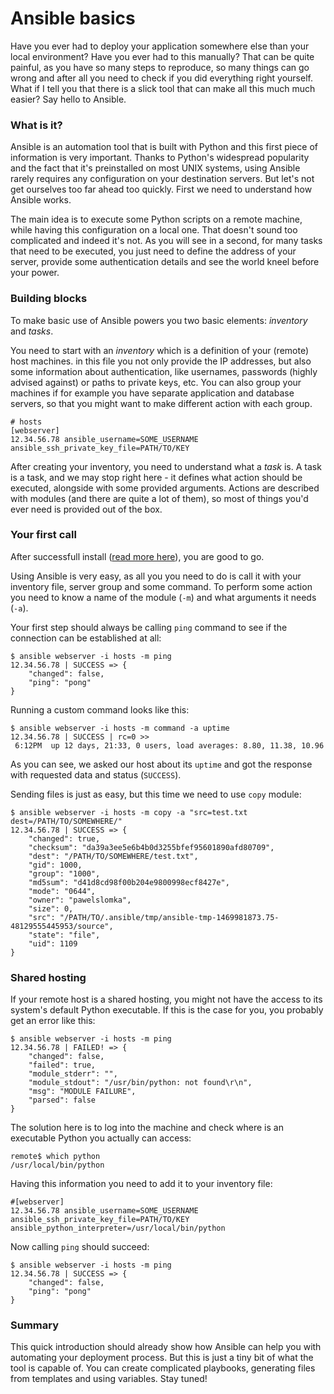 # Ansible basics

Have you ever had to deploy your application somewhere else than your local environment? Have you ever had to this manually? That can be quite painful, as you have so many steps to reproduce, so many things can go wrong and after all you need to check if you did everything right yourself. What if I tell you that there is a slick tool that can make all this much much easier? Say hello to Ansible.

### What is it?

Ansible is an automation tool that is built with Python and this first piece of information is very important. Thanks to Python's widespread popularity and the fact that it's preinstalled on most UNIX systems, using Ansible rarely requires any configuration on your destination servers. But let's not get ourselves too far ahead too quickly. First we need to understand how Ansible works.

The main idea is to execute some Python scripts on a remote machine, while having this configuration on a local one. That doesn't sound too complicated and indeed it's not. As you will see in a second, for many tasks that need to be executed, you just need to define the address of your server, provide some authentication details and see the world kneel before your power.

### Building blocks

To make basic use of Ansible powers you two basic elements: _inventory_ and _tasks_.

You need to start with an _inventory_ which is a definition of your (remote) host machines. in this file you not only provide the IP addresses, but also some information about authentication, like usernames, passwords (highly advised against) or paths to private keys, etc. You can also group your machines if for example you have separate application  and database servers, so that you might want to make different action with each group.

    # hosts
    [webserver]
    12.34.56.78 ansible_username=SOME_USERNAME ansible_ssh_private_key_file=PATH/TO/KEY

After creating your inventory, you need to understand what a _task_ is. A task is a task, and we may stop right here - it defines what action should be executed, alongside with some provided arguments. Actions are described with modules (and there are quite a lot of them), so most of things you'd ever need is provided out of the box.

### Your first call

After successfull install ([read more here](http://docs.ansible.com/ansible/intro_installation.html)), you are good to go.

Using Ansible is very easy, as all you you need to do is call it with your inventory file, server group and some command. To perform some action you need to know a name of the module (`-m`) and what arguments it needs (`-a`).

Your first step should always be calling `ping` command to see if the connection can be established at all:

    $ ansible webserver -i hosts -m ping
    12.34.56.78 | SUCCESS => {
        "changed": false,
        "ping": "pong"
    }


Running a custom command looks like this:

    $ ansible webserver -i hosts -m command -a uptime
    12.34.56.78 | SUCCESS | rc=0 >>
     6:12PM  up 12 days, 21:33, 0 users, load averages: 8.80, 11.38, 10.96

As you can see, we asked our host about its `uptime` and got the response with requested data and status (`SUCCESS`).

Sending files is just as easy, but this time we need to use `copy` module:

    $ ansible webserver -i hosts -m copy -a "src=test.txt dest=/PATH/TO/SOMEWHERE/"
    12.34.56.78 | SUCCESS => {
        "changed": true,
        "checksum": "da39a3ee5e6b4b0d3255bfef95601890afd80709",
        "dest": "/PATH/TO/SOMEWHERE/test.txt",
        "gid": 1000,
        "group": "1000",
        "md5sum": "d41d8cd98f00b204e9800998ecf8427e",
        "mode": "0644",
        "owner": "pawelslomka",
        "size": 0,
        "src": "/PATH/TO/.ansible/tmp/ansible-tmp-1469981873.75-48129555445953/source",
        "state": "file",
        "uid": 1109
    }

### Shared hosting

If your remote host is a shared hosting, you might not have the access to its system's default Python executable. If this is the case for you, you probably get an error like this:

    $ ansible webserver -i hosts -m ping
    12.34.56.78 | FAILED! => {
        "changed": false,
        "failed": true,
        "module_stderr": "",
        "module_stdout": "/usr/bin/python: not found\r\n",
        "msg": "MODULE FAILURE",
        "parsed": false
    }

The solution here is to log into the machine and check where is an executable Python you actually can access:

    remote$ which python
    /usr/local/bin/python

Having this information you need to add it to your inventory file:

    #[webserver]
    12.34.56.78 ansible_username=SOME_USERNAME ansible_ssh_private_key_file=PATH/TO/KEY ansible_python_interpreter=/usr/local/bin/python

Now calling `ping` should succeed:

    $ ansible webserver -i hosts -m ping
    12.34.56.78 | SUCCESS => {
        "changed": false,
        "ping": "pong"
    }

### Summary

This quick introduction should already show how Ansible can help you with automating your deployment process. But this is just a tiny bit of what the tool is capable of. You can create complicated playbooks, generating files from templates and using variables. Stay tuned!
